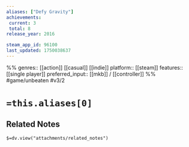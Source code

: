 ```yaml
---
aliases: ["Defy Gravity"]
achievements:
 current: 3
 total: 8
release_year: 2016

steam_app_id: 96100
last_updated: 1750038637
---
```

%%
genres:: [[action]] [[casual]] [[indie]]
platform:: [[steam]]
features:: [[single player]]
preferred_input:: [[mkb]] / [[controller]]
%%
#game/unbeaten
#v3/2

# `=this.aliases[0]`
## Related Notes
`$=dv.view("attachments/related_notes")`